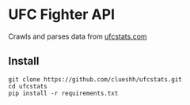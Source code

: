 # UFC Fighter API

Crawls and parses data from [ufcstats.com](http:\\www.ufcstats.com)

## Install

```commandline
git clone https://github.com/clueshh/ufcstats.git
cd ufcstats
pip install -r requirements.txt
```
